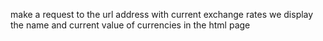 make a request to the url address with current exchange rates
we display the name and current value of currencies in the html page